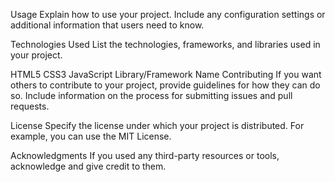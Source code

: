Usage
Explain how to use your project. Include any configuration settings or additional information that users need to know.

Technologies Used
List the technologies, frameworks, and libraries used in your project.

HTML5
CSS3
JavaScript
Library/Framework Name
Contributing
If you want others to contribute to your project, provide guidelines for how they can do so. Include information on the process for submitting issues and pull requests.

License
Specify the license under which your project is distributed. For example, you can use the MIT License.

Acknowledgments
If you used any third-party resources or tools, acknowledge and give credit to them.
